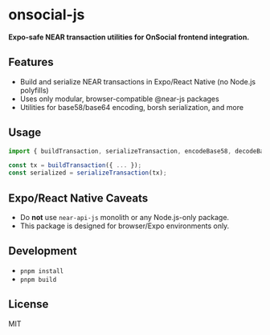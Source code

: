 # onsocial-js

**Expo-safe NEAR transaction utilities for OnSocial frontend integration.**

## Features
- Build and serialize NEAR transactions in Expo/React Native (no Node.js polyfills)
- Uses only modular, browser-compatible @near-js packages
- Utilities for base58/base64 encoding, borsh serialization, and more

## Usage
```ts
import { buildTransaction, serializeTransaction, encodeBase58, decodeBase58 } from 'onsocial-js';

const tx = buildTransaction({ ... });
const serialized = serializeTransaction(tx);
```

## Expo/React Native Caveats
- Do **not** use `near-api-js` monolith or any Node.js-only package.
- This package is designed for browser/Expo environments only.

## Development
- `pnpm install`
- `pnpm build`

## License
MIT
